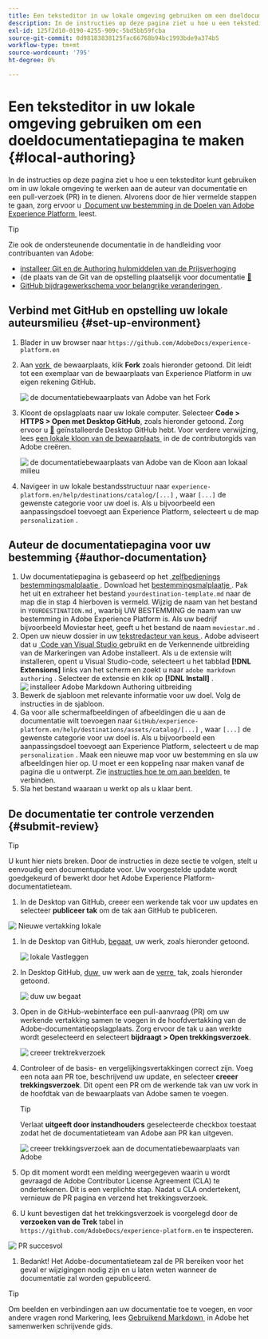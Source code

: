 ```yaml
---
title: Een teksteditor in uw lokale omgeving gebruiken om een doeldocumentatiepagina te maken
description: In de instructies op deze pagina ziet u hoe u een teksteditor kunt gebruiken om in uw lokale omgeving te werken en een documentatiepagina voor uw Experience Platform-bestemming te maken en ter controle te verzenden.
exl-id: 125f2d10-0190-4255-909c-5bd5bb59fcba
source-git-commit: 0d98183838125fac66768b94bc1993bde9a374b5
workflow-type: tm+mt
source-wordcount: '795'
ht-degree: 0%

---
```


# Een teksteditor in uw lokale omgeving gebruiken om een doeldocumentatiepagina te maken {#local-authoring}

In de instructies op deze pagina ziet u hoe u een teksteditor kunt gebruiken om in uw lokale omgeving te werken aan de auteur van documentatie en een pull-verzoek (PR) in te dienen. Alvorens door de hier vermelde stappen te gaan, zorg ervoor u [&#x200B; Document uw bestemming in de Doelen van Adobe Experience Platform &#x200B;](./documentation-instructions.md) leest.

>[!TIP]
>
>Zie ook de ondersteunende documentatie in de handleiding voor contribuanten van Adobe:
>* [&#x200B; installeer Git en de Authoring hulpmiddelen van de Prijsverhoging &#x200B;](https://experienceleague.adobe.com/docs/contributor/contributor-guide/setup/install-tools.html?lang=nl-NL)
>* &lbrace;de plaats van de Git van de opstelling plaatselijk voor documentatie [&#128279;](https://experienceleague.adobe.com/docs/contributor/contributor-guide/setup/local-repo.html?lang=nl-NL)
>* [&#x200B; GitHub bijdragewerkschema voor belangrijke veranderingen &#x200B;](https://experienceleague.adobe.com/docs/contributor/contributor-guide/setup/full-workflow.html?lang=nl-NL).

## Verbind met GitHub en opstelling uw lokale auteursmilieu {#set-up-environment}

1. Blader in uw browser naar `https://github.com/AdobeDocs/experience-platform.en`
2. Aan [&#x200B; vork &#x200B;](https://experienceleague.adobe.com/docs/contributor/contributor-guide/setup/local-repo.html?lang=nl-NL#fork-the-repository) de bewaarplaats, klik **Fork** zoals hieronder getoond. Dit leidt tot een exemplaar van de bewaarplaats van Experience Platform in uw eigen rekening GitHub.

   ![&#x200B; de documentatiebewaarplaats van Adobe van het Fork &#x200B;](../assets/docs-framework/ssd-fork-repository.gif)

3. Kloont de opslagplaats naar uw lokale computer. Selecteer **Code > HTTPS > Open met Desktop GitHub**, zoals hieronder getoond. Zorg ervoor u [&#128279;](https://desktop.github.com/) geïnstalleerde Desktop GitHub  hebt. Voor verdere verwijzing, lees [&#x200B; een lokale kloon van de bewaarplaats &#x200B;](https://experienceleague.adobe.com/docs/contributor/contributor-guide/setup/local-repo.html?lang=nl-NL#create-a-local-clone-of-the-repository) in de de contributorgids van Adobe creëren.

   ![&#x200B; de documentatiebewaarplaats van Adobe van de Kloon aan lokaal milieu &#x200B;](../assets/docs-framework/clone-local.png)

4. Navigeer in uw lokale bestandsstructuur naar `experience-platform.en/help/destinations/catalog/[...]` , waar `[...]` de gewenste categorie voor uw doel is. Als u bijvoorbeeld een aanpassingsdoel toevoegt aan Experience Platform, selecteert u de map `personalization` .

## Auteur de documentatiepagina voor uw bestemming {#author-documentation}

1. Uw documentatiepagina is gebaseerd op het [&#x200B; zelfbedienings bestemmingsmalplaatje &#x200B;](../docs-framework/self-service-template.md). Download het [&#x200B; bestemmingsmalplaatje &#x200B;](../assets/docs-framework/yourdestination-template.zip). Pak het uit en extraheer het bestand `yourdestination-template.md` naar de map die in stap 4 hierboven is vermeld.  Wijzig de naam van het bestand in `YOURDESTINATION.md` , waarbij UW BESTEMMING de naam van uw bestemming in Adobe Experience Platform is. Als uw bedrijf bijvoorbeeld Moviestar heet, geeft u het bestand de naam `moviestar.md` .
2. Open uw nieuw dossier in uw [&#x200B; tekstredacteur van keus &#x200B;](https://experienceleague.adobe.com/docs/contributor/contributor-guide/setup/install-tools.html?lang=nl-NL#understand-markdown-editors). Adobe adviseert dat u [&#x200B; Code van Visual Studio &#x200B;](https://code.visualstudio.com/) gebruikt en de Verkennende uitbreiding van de Markeringen van Adobe installeert. Als u de extensie wilt installeren, opent u Visual Studio-code, selecteert u het tabblad **[!DNL Extensions]** links van het scherm en zoekt u naar `adobe markdown authoring` . Selecteer de extensie en klik op **[!DNL Install]** .
   ![&#x200B; installeer Adobe Markdown Authoring uitbreiding &#x200B;](../assets/docs-framework/install-adobe-markdown-extension.gif)
3. Bewerk de sjabloon met relevante informatie voor uw doel. Volg de instructies in de sjabloon.
4. Ga voor alle schermafbeeldingen of afbeeldingen die u aan de documentatie wilt toevoegen naar `GitHub/experience-platform.en/help/destinations/assets/catalog/[...]` , waar `[...]` de gewenste categorie voor uw doel is. Als u bijvoorbeeld een aanpassingsdoel toevoegt aan Experience Platform, selecteert u de map `personalization` . Maak een nieuwe map voor uw bestemming en sla uw afbeeldingen hier op. U moet er een koppeling naar maken vanaf de pagina die u ontwerpt. Zie [&#x200B; instructies hoe te om aan beelden &#x200B;](https://experienceleague.adobe.com/docs/contributor/contributor-guide/writing-essentials/linking.html?lang=nl-NL#link-to-images) te verbinden.
5. Sla het bestand waaraan u werkt op als u klaar bent.

## De documentatie ter controle verzenden {#submit-review}

>[!TIP]
>
>U kunt hier niets breken. Door de instructies in deze sectie te volgen, stelt u eenvoudig een documentupdate voor. Uw voorgestelde update wordt goedgekeurd of bewerkt door het Adobe Experience Platform-documentatieteam.

1. In de Desktop van GitHub, creeer een werkende tak voor uw updates en selecteer **publiceer tak** om de tak aan GitHub te publiceren.

![&#x200B; Nieuwe vertakking lokale &#x200B;](../assets/docs-framework/new-branch-local.gif)

1. In de Desktop van GitHub, [&#x200B; begaat &#x200B;](https://docs.github.com/en/free-pro-team@latest/github/getting-started-with-github/github-glossary#commit) uw werk, zoals hieronder getoond.

   ![&#x200B; lokale Vastleggen &#x200B;](../assets/docs-framework/commit-local.png)

1. In Desktop GitHub, [&#x200B; duw &#x200B;](https://docs.github.com/en/free-pro-team@latest/github/getting-started-with-github/github-glossary#push) uw werk aan de [&#x200B; verre &#x200B;](https://docs.github.com/en/free-pro-team@latest/github/getting-started-with-github/github-glossary#remote) tak, zoals hieronder getoond.

   ![&#x200B; duw uw begaat &#x200B;](../assets/docs-framework/push-local-to-remote.png)

1. Open in de GitHub-webinterface een pull-aanvraag (PR) om uw werkende vertakking samen te voegen in de hoofdvertakking van de Adobe-documentatieopslagplaats. Zorg ervoor de tak u aan werkte wordt geselecteerd en selecteert **bijdraagt > Open trekkingsverzoek**.

   ![&#x200B; creeer trektrekverzoek &#x200B;](../assets/docs-framework/ssd-create-pull-request-1.gif)

1. Controleer of de basis- en vergelijkingsvertakkingen correct zijn. Voeg een nota aan PR toe, beschrijvend uw update, en selecteer **creeer trekkingsverzoek**. Dit opent een PR om de werkende tak van uw vork in de hoofdtak van de bewaarplaats van Adobe samen te voegen.

   >[!TIP]
   >
   >Verlaat **uitgeeft door instandhouders** geselecteerde checkbox toestaat zodat het de documentatieteam van Adobe aan PR kan uitgeven.

   ![&#x200B; creeer trekkingsverzoek aan de documentatiebewaarplaats van Adobe &#x200B;](../assets/docs-framework/ssd-create-pull-request-2.png)

1. Op dit moment wordt een melding weergegeven waarin u wordt gevraagd de Adobe Contributor License Agreement (CLA) te ondertekenen. Dit is een verplichte stap. Nadat u CLA ondertekent, vernieuw de PR pagina en verzend het trekkingsverzoek.

1. U kunt bevestigen dat het trekkingsverzoek is voorgelegd door de **verzoeken van de Trek** tabel in `https://github.com/AdobeDocs/experience-platform.en` te inspecteren.

![&#x200B; PR succesvol &#x200B;](../assets/docs-framework/ssd-pr-successful.png)

1. Bedankt! Het Adobe-documentatieteam zal de PR bereiken voor het geval er wijzigingen nodig zijn en u laten weten wanneer de documentatie zal worden gepubliceerd.

>[!TIP]
>
>Om beelden en verbindingen aan uw documentatie toe te voegen, en voor andere vragen rond Markering, lees [&#x200B; Gebruikend Markdown &#x200B;](https://experienceleague.adobe.com/docs/contributor/contributor-guide/writing-essentials/markdown.html?lang=nl-NL) in Adobe het samenwerken schrijvende gids.
